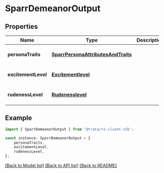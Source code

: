 # SparrDemeanorOutput


## Properties

Name | Type | Description | Notes
------------ | ------------- | ------------- | -------------
**personaTraits** | [**SparrPersonaAttributesAndTraits**](SparrPersonaAttributesAndTraits.md) |  | [optional] [default to undefined]
**excitementLevel** | [**Excitementlevel**](Excitementlevel.md) |  | [optional] [default to undefined]
**rudenessLevel** | [**Rudenesslevel**](Rudenesslevel.md) |  | [optional] [default to undefined]

## Example

```typescript
import { SparrDemeanorOutput } from '@trata/ts-client-sdk';

const instance: SparrDemeanorOutput = {
    personaTraits,
    excitementLevel,
    rudenessLevel,
};
```

[[Back to Model list]](../README.md#documentation-for-models) [[Back to API list]](../README.md#documentation-for-api-endpoints) [[Back to README]](../README.md)
